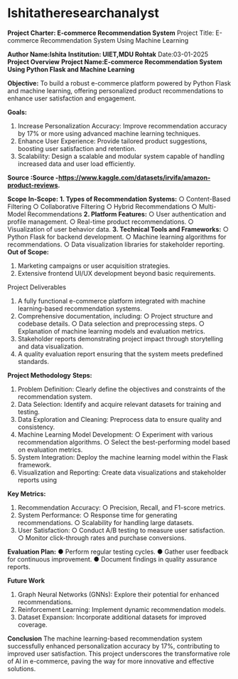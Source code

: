 # Ishitatheresearchanalyst

**Project Charter: E-commerce Recommendation System**
Project Title: E-commerce Recommendation System Using Machine Learning

**Author Name:Ishita**
**Institution: UIET,MDU Rohtak**
Date:03-01-2025
**Project Overview**
**Project Name:E-commerce Recommendation System Using Python Flask and Machine Learning**

**Objective:**
To build a robust e-commerce platform powered by Python Flask and machine learning, offering
personalized product recommendations to enhance user satisfaction and engagement.

**Goals:**
1. Increase Personalization Accuracy: Improve recommendation accuracy by 17% or
more using advanced machine learning techniques.
2. Enhance User Experience: Provide tailored product suggestions, boosting user
satisfaction and retention.
3. Scalability: Design a scalable and modular system capable of handling increased data
and user load efficiently.

**Source :Source -https://www.kaggle.com/datasets/irvifa/amazon-product-reviews.**

**Scope**
**In-Scope:**
**1. Types of Recommendation Systems:**
○ Content-Based Filtering
○ Collaborative Filtering
○ Hybrid Recommendations
○ Multi-Model Recommendations
**2. Platform Features:**
○ User authentication and profile management.
○ Real-time product recommendations.
○ Visualization of user behavior data.
**3. Technical Tools and Frameworks:**
○ Python Flask for backend development.
○ Machine learning algorithms for recommendations.
○ Data visualization libraries for stakeholder reporting.
**Out of Scope:**
1. Marketing campaigns or user acquisition strategies.
2. Extensive frontend UI/UX development beyond basic requirements.

Project Deliverables
1. A fully functional e-commerce platform integrated with machine learning-based
recommendation systems.
2. Comprehensive documentation, including:
○ Project structure and codebase details.
○ Data selection and preprocessing steps.
○ Explanation of machine learning models and evaluation metrics.
3. Stakeholder reports demonstrating project impact through storytelling and data
visualization.
4. A quality evaluation report ensuring that the system meets predefined standards.

**Project Methodology**
**Steps:**
1. Problem Definition: Clearly define the objectives and constraints of the
recommendation system.
2. Data Selection: Identify and acquire relevant datasets for training and testing.
3. Data Exploration and Cleaning: Preprocess data to ensure quality and consistency.
4. Machine Learning Model Development:
○ Experiment with various recommendation algorithms.
○ Select the best-performing model based on evaluation metrics.
5. System Integration: Deploy the machine learning model within the Flask framework.
6. Visualization and Reporting: Create data visualizations and stakeholder reports using

**Key Metrics:**
1. Recommendation Accuracy:
○ Precision, Recall, and F1-score metrics.
2. System Performance:
○ Response time for generating recommendations.
○ Scalability for handling large datasets.
3. User Satisfaction:
○ Conduct A/B testing to measure user satisfaction.
○ Monitor click-through rates and purchase conversions.

**Evaluation Plan:**
● Perform regular testing cycles.
● Gather user feedback for continuous improvement.
● Document findings in quality assurance reports.

**Future Work**
1. Graph Neural Networks (GNNs): Explore their potential for enhanced
recommendations.
2. Reinforcement Learning: Implement dynamic recommendation models.
3. Dataset Expansion: Incorporate additional datasets for improved coverage.

**Conclusion**
The machine learning-based recommendation system successfully enhanced personalization
accuracy by 17%, contributing to improved user satisfaction. This project underscores the
transformative role of AI in e-commerce, paving the way for more innovative and effective
solutions.
